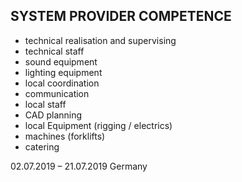 ## SYSTEM PROVIDER COMPETENCE

+ technical realisation and supervising
+ technical staff
+ sound equipment
+ lighting equipment
+ local coordination
+ communication
+ local staff
+ CAD planning
+ local Equipment (rigging / electrics)
+ machines (forklifts)
+ catering

02.07.2019 – 21.07.2019
Germany
